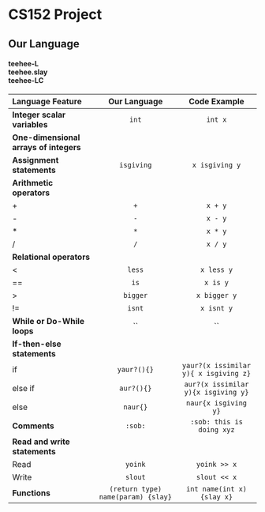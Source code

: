 # CS152 Project
## Our Language
#### teehee-L <br />teehee.slay<br />teehee-LC
|**Language Feature**|**Our Language**|**Code Example**|
| :--- | :---: | :---: |
|**Integer scalar variables**|`int`|`int x`|
|**One-dimensional arrays of integers**|
|**Assignment statements**|`isgiving`|`x isgiving y`|
|**Arithmetic operators**|
|+|`+`|`x + y`|
|-|`-`|`x - y`|
|*|`*`|`x * y`|
|/|`/`|`x / y`|
|**Relational operators**|
|<|`less`|`x less y`|
|==|`is`|`x is y`|
|>|`bigger`|`x bigger y`|
|!=|`isnt`|`x isnt y`|
|**While or Do-While loops**|``|``|
|**If-then-else statements**|
|if|`yaur?(){}`|`yaur?(x issimilar y){ x isgiving z}`|
|else if|`aur?(){}`|`aur?(x issimilar y){x isgiving y}`|
|else|`naur{}`|`naur{x isgiving y}`|
|**Comments**|`:sob:`|`:sob: this is doing xyz`|
|**Read and write statements**|
|Read|`yoink`|`yoink >> x`|
|Write|`slout`|`slout << x`|
|**Functions**|`(return type) name(param) {slay}`|`int name(int x) {slay x}`|
